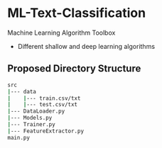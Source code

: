# ML-Text-Classification
Machine Learning Algorithm Toolbox
- Different shallow and deep learning algorithms

## Proposed Directory Structure

```sh
src
|--- data
|    |--- train.csv/txt
|    |--- test.csv/txt
|--- DataLoader.py
|--- Models.py
|--- Trainer.py
|--- FeatureExtractor.py
main.py
```